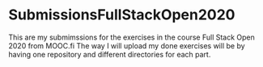 # SubmissionsFullStackOpen2020
This are my submimssions for the exercises in the course Full Stack Open 2020 from MOOC.fi
The way I will upload my done exercises will be by having one repository and different directories for each part.
